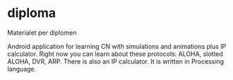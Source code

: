 # diploma
Materialet per diplomen


Android application for learning CN with simulations and animations plus IP calculator. Right now you can learn about these protocols: ALOHA, slotted ALOHA, DVR, ARP. There is also an IP calculator.
It is written in Processing language.
